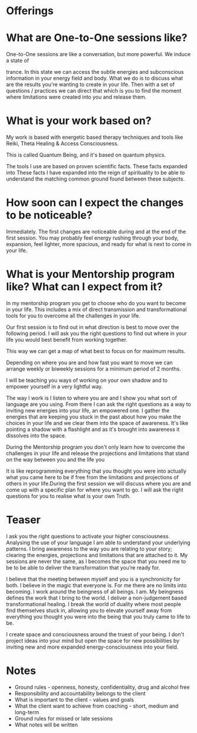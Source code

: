 # Offerings

# What are One-to-One sessions like?

One-to-One sessions are like a conversation, but more powerful. We induce a state of  

trance. In this state we can access the subtle energies and subconscious information in your energy field and body. What we do is to discuss what are the results you're wanting to create in your life. Then with a set of questions / practices we can direct that which is you to find the moment where limitations were created into you and release them.

# What is your work based on?

My work is based with energetic based therapy techniques and tools like Reiki, Theta Healing & Access Consciousness.

This is called Quantum Being, and it's based on quantum physics.

The tools I use are based on proven scientific facts. These facts expanded into These facts I have expanded into the reign of  spirituality to be able to understand the matching common ground found between these subjects.

# How soon can I expect the changes to be noticeable?

Immediately. The first changes are noticeable during and at the end of the first session. You may probably feel energy rushing through your body, expansion, feel lighter, more spacious, and ready for what is next to come in your life.

# What is your Mentorship program like? What can I expect from it?

In my mentorship program you get to choose who do you want to become in your life. This includes a mix of direct transmission and transformational tools for you to overcome all the challenges in your life.

Our first session is to find out in what direction is best to move over the following period. I will ask you the right questions to find out where in your life you would best benefit from working together.

This way we can get a map of what best to focus on for maximum results.

Depending on where you are and how fast you want to move we can arrange weekly or biweekly sessions for a minimum period of 2 months.

I will be teaching you ways of working on your own shadow and to empower yourself in a very lightful way.

The way I work is I listen to where you are and I show you what sort of language are you using. From there I can ask the right questions as a way to inviting new energies into your life, an empowered one. I gather the energies that are keeping you stuck in the past about how you make the choices in your life and we clear them into the space of awareness. It's like pointing a shadow with a flashlight and as it's brought into awareness it dissolves into the space. 

 

During the Mentorship program you don't only learn how to overcome the challenges in your life and release the projections and limitations that stand on the way between you and the life you 

It is like reprogramming everything that you thought you were into actually what you came here to be if free from the limitations and projections of others in your life.During the first session we will discuss where you are and come up with a specific plan for where you want to go. I will ask the right questions for you to realise what is your own Truth.

# Teaser

I ask you the right questions to activate your higher consciousness. Analysing the use of your language I am able to understand your underlying patterns. I bring awareness to the way you are relating to your story; clearing the energies, projections and limitations that are attached to it.
My sessions are never the same, as I becomes the space that you need me to be to be able to deliver the transformation that you’re ready for. 

I believe that the meeting between myself and you is a synchronicity for both. I believe in the magic that everyone is. For me there are no limits into becoming. I work around the beingness of all beings. I am. My beingness defines the work that I bring to the world.
I deliver a non-judgement based transformational healing. I break the world of duality where most people find themselves stuck in, allowing you to elevate yourself away from everything you thought you were into the being that you truly came to life to be. 

I create space and consciousness around the truest of your being. I don't project ideas into your mind but open the space for new possibilities by inviting new and more expanded energy-consciousness into your field.

# Notes

- Ground rules - openness, honesty, confidentiality, drug and alcohol free
- Responsibility and accountability belongs to the client
- What is important to the client - values and goals
- What the client want to achieve from coaching - short, medium and long-term
- Ground rules for missed or late sessions
- What notes will be written